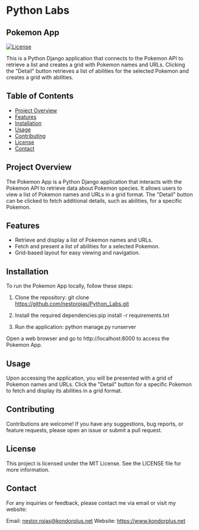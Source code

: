# Python Labs
## Pokemon App

[![License](https://img.shields.io/badge/License-MIT-blue.svg)](https://opensource.org/licenses/MIT)

This is a Python Django application that connects to the Pokemon API to retrieve a list and creates a grid with Pokemon names and URLs. Clicking the "Detail" button retrieves a list of abilities for the selected Pokemon and creates a grid with abilities.

## Table of Contents

- [Project Overview](#project-overview)
- [Features](#features)
- [Installation](#installation)
- [Usage](#usage)
- [Contributing](#contributing)
- [License](#license)
- [Contact](#contact)

## Project Overview

The Pokemon App is a Python Django application that interacts with the Pokemon API to retrieve data about Pokemon species. It allows users to view a list of Pokemon names and URLs in a grid format. The "Detail" button can be clicked to fetch additional details, such as abilities, for a specific Pokemon.

## Features

- Retrieve and display a list of Pokemon names and URLs.
- Fetch and present a list of abilities for a selected Pokemon.
- Grid-based layout for easy viewing and navigation.

## Installation

To run the Pokemon App locally, follow these steps:

1. Clone the repository: git clone https://github.com/nestorojas/Python_Labs.git

2. Install the required dependencies:pip install -r requirements.txt

3. Run the application: python manage.py runserver

Open a web browser and go to http://localhost:8000 to access the Pokemon App.

## Usage
Upon accessing the application, you will be presented with a grid of Pokemon names and URLs.
Click the "Detail" button for a specific Pokemon to fetch and display its abilities in a grid format.

## Contributing
Contributions are welcome! If you have any suggestions, bug reports, or feature requests, please open an issue or submit a pull request.

## License
This project is licensed under the MIT License. See the LICENSE file for more information.

## Contact
For any inquiries or feedback, please contact me via email or visit my website:

Email: nestor.rojas@kondorplus.net
Website: https://www.kondorplus.net

